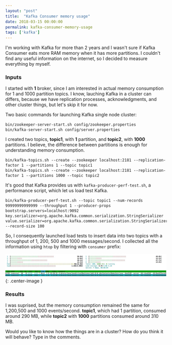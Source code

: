 ```yaml
---
layout: "post"
title:  "Kafka Consumer memory usage"
date: 2018-03-15 00:00:00
permalink: kafka-consumer-memory-usage
tags: ['kafka']
---
```


I'm working with Kafka for more than 2 years and I wasn't sure if Kafka Consumer eats more RAM memory when it has more partitions. I couldn't find any useful information on the internet, so I decided to measure everything by myself.

### <a href="#input" name="input"><i class="fa fa-link anchor" aria-hidden="true"></i></a> Inputs

I started with **1** broker, since I am interested in actual memory consumption for 1 and 1000 partition topics. I know, lauching Kafka in a cluster can differs, because we have replication processes, acknowledgments, and other cluster things, but let's skip it for now.

Two basic commands for launching Kafka single node cluster:

```
bin/zookeeper-server-start.sh config/zookeeper.properties
bin/kafka-server-start.sh config/server.properties
```

I created two topics, **topic1**, with **1** partition, and **topic2**, with **1000** partitions. I believe, the difference between partitions is enough for understanding memory consumption.

```
bin/kafka-topics.sh --create --zookeeper localhost:2181 --replication-factor 1 --partitions 1 --topic topic1
bin/kafka-topics.sh --create --zookeeper localhost:2181 --replication-factor 1 --partitions 1000 --topic topic2
```

It's good that Kafka provides us with `kafka-producer-perf-test.sh`, a performance script, which let us load test Kafka.

```
bin/kafka-producer-perf-test.sh --topic topic1 --num-records 99999999999999 --throughput 1 --producer-props bootstrap.servers=localhost:9092 key.serializer=org.apache.kafka.common.serialization.StringSerializer value.serializer=org.apache.kafka.common.serialization.StringSerializer --record-size 100
```

So, I consequently launched load tests to insert data into two topics with a throughput of 1, 200, 500 and 1000 messages/second. I collected all the information using `htop` by filtering with `consumer` prefix:

![](assets/images/kafka-consumer/htop-kafka-consumer.jpg){: .center-image }

### <a href="#results" name="results"><i class="fa fa-link anchor" aria-hidden="true"></i></a> Results

I was suprised, but the memory consumption remained the same for 1,200,500 and 1000 events/second. **topic1**, which had 1 partition, consumed around 290 MB, while **topic2** with **1000** partitions consumed around 310 MB. 

Would you like to know how the things are in a cluster? How do you think it will behave? Type in the comments.